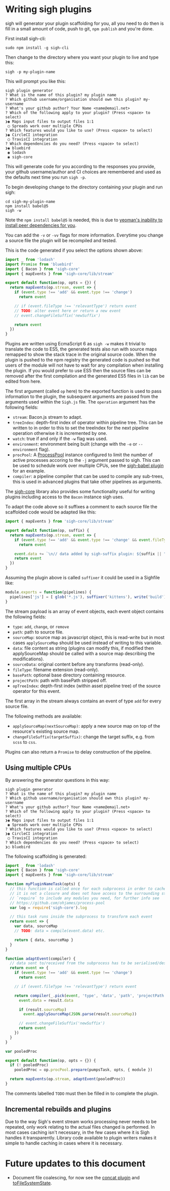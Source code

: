 # Writing sigh plugins

sigh will generator your plugin scaffolding for you, all you need to do then is fill in a small amount of code, push to git, `npm publish` and you're done.

First install sigh-cli:
```
sudo npm install -g sigh-cli
```

Then change to the directory where you want your plugin to live and type this:
```
sigh -p my-plugin-name
```

This will prompt you like this:
```
sigh plugin generator
? What is the name of this plugin? my plugin name
? Which github username/organisation should own this plugin? my-username
? What's your github author? Your Name <name@email.net>
? Which of the following apply to your plugin? (Press <space> to select)
❯◉ Maps input files to output files 1:1
 ◯ Spreads work over multiple CPUs
? Which features would you like to use? (Press <space> to select)
❯◉ CircleCI integration
 ◯ TravisCI integration
? Which dependencies do you need? (Press <space> to select)
❯◉ bluebird
 ◉ lodash
 ◉ sigh-core
```
This will generate code for you according to the responses you provide, your github username/author and CI choices are remembered and used as the defaults next time you run `sigh -p`.

To begin developing change to the directory containing your plugin and run sigh:

```
cd sigh-my-plugin-name
npm install babel@5
sigh -w
```

Note the `npm install babel@5` is needed, this is due to [yeoman's inability to install peer dependencies for you](https://github.com/yeoman/generator-angular/issues/1205).

You can add the `-v` or `-vv` flags for more information. Everytime you change a source file the plugin will be recompiled and tested.

This is the code generated if you select the options shown above:
```javascript
import _ from 'lodash'
import Promise from 'bluebird'
import { Bacon } from 'sigh-core'
import { mapEvents } from 'sigh-core/lib/stream'

export default function(op, opts = {}) {
  return mapEvents(op.stream, event => {
    if (event.type !== 'add' && event.type !== 'change')
      return event

    // if (event.fileType !== 'relevantType') return event
    // TODO: alter event here or return a new event
    // event.changeFileSuffix('newSuffix')

    return event
  })
}
```
Plugins are written using EcmaScript 6 as `sigh -w` makes it trivial to translate the code to ES5, the generated tests also run with source maps remapped to show the stack trace in the original source code. When the plugin is pushed to the npm registry the generated code is pushed so that users of the module will not have to wait for any compilation when installing the plugin. If you would prefer to use ES5 then the source files can be removed after the first compilation and the generated ES5 files in `lib` can be edited from here.

The first argument (called `op` here) to the exported function is used to pass information to the plugin, the subsequent arguments are passed from the arguments used within the `Sigh.js` file. The `operation` argument has the following fields:

 * `stream`: Bacon.js stream to adapt.
 * `treeIndex`: depth-first index of operator within pipeline tree. This can be written to in order to this to set the treeIndex for the next pipeline operation otherwise it is incremented by one.
 * `watch`: true if and only if the `-w` flag was used.
 * `environment`: environment being built (change with the `-e` or `--environment` flag).
 * `procPool`: A [ProcessPool](https://github.com/ohjames/process-pool) instance configured to limit the number of active processes accoring to the `-j` argument passed to sigh. This can be used to schedule work over multiple CPUs, see the [sigh-babel plugin](https://github.com/sighjs/sigh-babel/blob/master/src/index.js) for an example.
 * `compiler`: a pipeline compiler that can be used to compile any sub-trees, this is used in advanced plugins that take other pipelines as arguments.

The [sigh-core](https://github.com/sighjs/sigh-core) library also provides some functionality useful for writing plugins including access to the `Bacon` instance sigh uses.

To adapt the code above so it suffixes a comment to each source file the scaffolded code would be adapted like this:

```javascript
import { mapEvents } from 'sigh-core/lib/stream'

export default function(op, suffix) {
  return mapEvents(op.stream, event => {
    if (event.type !== 'add' && event.type !== 'change' && event.fileType !== 'js')
      return event

    event.data += `\n// data added by sigh-suffix plugin: ${suffix || "default"}`
    return event
  })
}
```

Assuming the plugin above is called `suffixer` it could be used in a Sighfile like:
```javascript
module.exports = function(pipelines) {
  pipelines['js'] = [ glob('*.js'), suffixer('kittens'), write('build') ]
}
```

The stream payload is an array of event objects, each event object contains the following fields:
  * `type`: `add`, `change`, or `remove`
  * `path`: path to source file.
  * `sourceMap`: source map as javascript object, this is read-write but in most cases `applySourceMap` should be used instead of writing to this variable.
  * `data`: file content as string (plugins can modify this, if modified then applySourceMap should be called with a source map describing the modifications).
  * `sourceData`: original content before any transforms (read-only).
  * `fileType`: filename extension (read-only).
  * `basePath`: optional base directory containing resource.
  * `projectPath`: path with basePath stripped off.
  * `opTreeIndex`: depth-first index (within asset pipeline tree) of the source operator for this event.

The first array in the stream always contains an event of type `add` for every source file.

The following methods are available:
  * `applySourceMap(nextSourceMap)`: apply a new source map on top of the resource's existing source map.
  * `changeFileSuffix(targetSuffix)`: change the target suffix, e.g. from `scss` to `css`.

Plugins can also return a `Promise` to delay construction of the pipeline.

## Using multiple CPUs

By answering the generator questions in this way:

```
sigh plugin generator
? What is the name of this plugin? my plugin name
? Which github username/organisation should own this plugin? my-username
? What's your github author? Your Name <name@email.net>
? Which of the following apply to your plugin? (Press <space> to select)
❯◉ Maps input files to output files 1:1
 ◉ Spreads work over multiple CPUs
? Which features would you like to use? (Press <space> to select)
❯◉ CircleCI integration
 ◯ TravisCI integration
? Which dependencies do you need? (Press <space> to select)
❯◯ bluebird
```

The following scaffolding is generated:

```javascript
import _ from 'lodash'
import { Bacon } from 'sigh-core'
import { mapEvents } from 'sigh-core/lib/stream'

function myPluginNameTask(opts) {
  // this function is called once for each subprocess in order to cache state,
  // it is not a closure and does not have access to the surrounding state, use
  // `require` to include any modules you need, for further info see
  // https://github.com/ohjames/process-pool
  var log = require('sigh-core').log

  // this task runs inside the subprocess to transform each event
  return event => {
    var data, sourceMap
    // TODO: data = compile(event.data) etc.

    return { data, sourceMap }
  }
}

function adaptEvent(compiler) {
  // data sent to/received from the subprocess has to be serialised/deserialised
  return event => {
    if (event.type !== 'add' && event.type !== 'change')
      return event

    // if (event.fileType !== 'relevantType') return event

    return compiler(_.pick(event, 'type', 'data', 'path', 'projectPath')).then(result => {
      event.data = result.data

      if (result.sourceMap)
        event.applySourceMap(JSON.parse(result.sourceMap))

      // event.changeFileSuffix('newSuffix')
      return event
    })
  }
}

var pooledProc

export default function(op, opts = {}) {
  if (! pooledProc)
    pooledProc = op.procPool.prepare(pumpsTask, opts, { module })

  return mapEvents(op.stream, adaptEvent(pooledProc))
}
```

The comments labelled `TODO` must then be filled in to complete the plugin.

## Incremental rebuilds and plugins

Due to the way Sigh's event stream works processing never needs to be repeated, only work relating to the actual files changed is performed. In most cases caching isn't necessary, in the few cases where it is Sigh handles it transparently. Library code available to plugin writers makes it simple to handle caching in cases where it is necessary.

# Future updates to this document
* Document file coalescing, for now see the [concat plugin](https://github.com/sighjs/sigh/blob/master/src/plugin/concat.js) and [toFileSystemState](https://github.com/sighjs/sigh-core/blob/master/src/stream.js).
